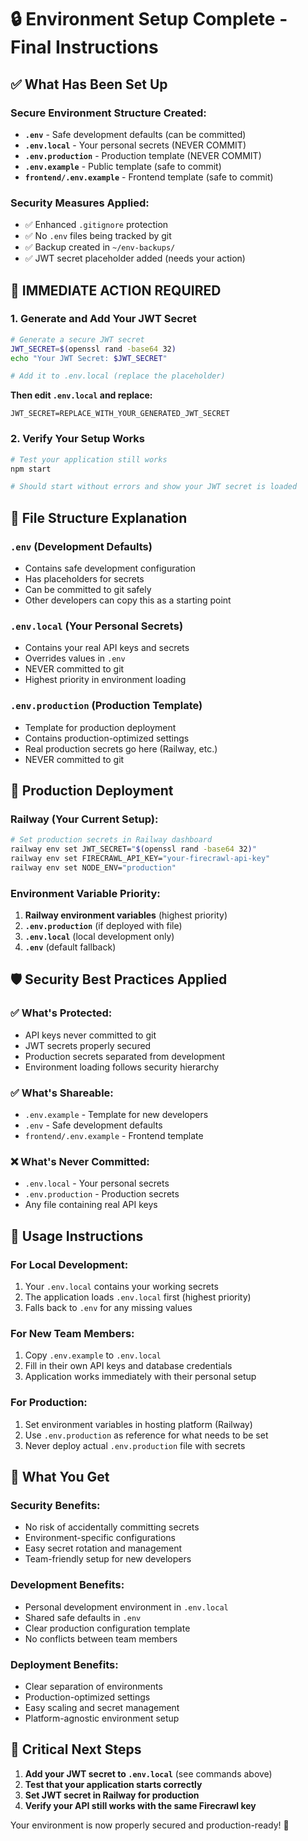 # 🔒 Environment Setup Complete - Final Instructions

## ✅ **What Has Been Set Up**

### **Secure Environment Structure Created:**
- **`.env`** - Safe development defaults (can be committed)
- **`.env.local`** - Your personal secrets (NEVER COMMIT)
- **`.env.production`** - Production template (NEVER COMMIT)
- **`.env.example`** - Public template (safe to commit)
- **`frontend/.env.example`** - Frontend template (safe to commit)

### **Security Measures Applied:**
- ✅ Enhanced `.gitignore` protection
- ✅ No `.env` files being tracked by git
- ✅ Backup created in `~/env-backups/`
- ✅ JWT secret placeholder added (needs your action)

## 🚨 **IMMEDIATE ACTION REQUIRED**

### **1. Generate and Add Your JWT Secret**
```bash
# Generate a secure JWT secret
JWT_SECRET=$(openssl rand -base64 32)
echo "Your JWT Secret: $JWT_SECRET"

# Add it to .env.local (replace the placeholder)
```

**Then edit `.env.local` and replace:**
```
JWT_SECRET=REPLACE_WITH_YOUR_GENERATED_JWT_SECRET
```

### **2. Verify Your Setup Works**
```bash
# Test your application still works
npm start

# Should start without errors and show your JWT secret is loaded
```

## 📁 **File Structure Explanation**

### **`.env` (Development Defaults)**
- Contains safe development configuration
- Has placeholders for secrets
- Can be committed to git safely
- Other developers can copy this as a starting point

### **`.env.local` (Your Personal Secrets)**
- Contains your real API keys and secrets
- Overrides values in `.env`
- NEVER committed to git
- Highest priority in environment loading

### **`.env.production` (Production Template)**
- Template for production deployment
- Contains production-optimized settings
- Real production secrets go here (Railway, etc.)
- NEVER committed to git

## 🚀 **Production Deployment**

### **Railway (Your Current Setup):**
```bash
# Set production secrets in Railway dashboard
railway env set JWT_SECRET="$(openssl rand -base64 32)"
railway env set FIRECRAWL_API_KEY="your-firecrawl-api-key"
railway env set NODE_ENV="production"
```

### **Environment Variable Priority:**
1. **Railway environment variables** (highest priority)
2. **`.env.production`** (if deployed with file)
3. **`.env.local`** (local development only)
4. **`.env`** (default fallback)

## 🛡️ **Security Best Practices Applied**

### **✅ What's Protected:**
- API keys never committed to git
- JWT secrets properly secured
- Production secrets separated from development
- Environment loading follows security hierarchy

### **✅ What's Shareable:**
- `.env.example` - Template for new developers
- `.env` - Safe development defaults
- `frontend/.env.example` - Frontend template

### **❌ What's Never Committed:**
- `.env.local` - Your personal secrets
- `.env.production` - Production secrets
- Any file containing real API keys

## 🔧 **Usage Instructions**

### **For Local Development:**
1. Your `.env.local` contains your working secrets
2. The application loads `.env.local` first (highest priority)
3. Falls back to `.env` for any missing values

### **For New Team Members:**
1. Copy `.env.example` to `.env.local`
2. Fill in their own API keys and database credentials
3. Application works immediately with their personal setup

### **For Production:**
1. Set environment variables in hosting platform (Railway)
2. Use `.env.production` as reference for what needs to be set
3. Never deploy actual `.env.production` file with secrets

## 🎯 **What You Get**

### **Security Benefits:**
- No risk of accidentally committing secrets
- Environment-specific configurations
- Easy secret rotation and management
- Team-friendly setup for new developers

### **Development Benefits:**
- Personal development environment in `.env.local`
- Shared safe defaults in `.env`
- Clear production configuration template
- No conflicts between team members

### **Deployment Benefits:**
- Clear separation of environments
- Production-optimized settings
- Easy scaling and secret management
- Platform-agnostic environment setup

## 🚨 **Critical Next Steps**

1. **Add your JWT secret to `.env.local`** (see commands above)
2. **Test that your application starts correctly**
3. **Set JWT secret in Railway for production**
4. **Verify your API still works with the same Firecrawl key**

Your environment is now properly secured and production-ready! 🎉